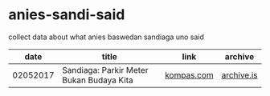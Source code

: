 # anies-sandi-said
collect data about what anies baswedan sandiaga uno said

date|title|link|archive
---|---|---|---
02052017|Sandiaga: Parkir Meter Bukan Budaya Kita|[kompas.com](http://megapolitan.kompas.com/read/2017/05/02/15095151/sandiaga.parkir.meter.bukan.budaya.kita)|[archive.is](http://archive.is/s8FEQ)
